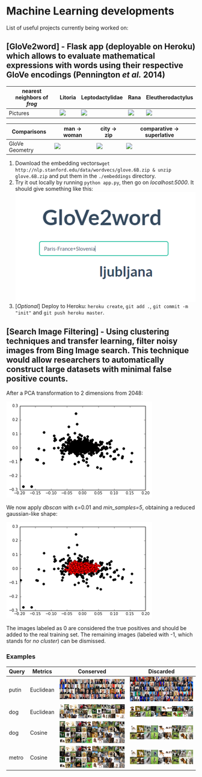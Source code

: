 # Machine Learning developments


List of useful projects currently being worked on:

## [GloVe2word] - Flask app (deployable on Heroku) which allows to evaluate mathematical expressions with words using their respective GloVe encodings (Pennington *et al.* 2014)

| nearest neighbors of <br/> <em>frog</em> | Litoria             |  Leptodactylidae | Rana | Eleutherodactylus |
| --- | ------------------------------- | ------------------- | ---------------- | ------------------- |
| Pictures | <img src="http://nlp.stanford.edu/projects/glove/images/litoria.jpg"></img> | <img src="http://nlp.stanford.edu/projects/glove/images/leptodactylidae.jpg"></img> | <img src="http://nlp.stanford.edu/projects/glove/images/rana.jpg"></img> | <img src="http://nlp.stanford.edu/projects/glove/images/eleutherodactylus.jpg"></img> |

| Comparisons | man -> woman             |  city -> zip | comparative -> superlative |
| --- | ------------------------|-------------------------|-------------------------|
| GloVe Geometry | <img src="http://nlp.stanford.edu/projects/glove/images/man_woman_small.jpg"></img>  | <img src="http://nlp.stanford.edu/projects/glove/images/city_zip_small.jpg"></img> | <img src="http://nlp.stanford.edu/projects/glove/images/comparative_superlative_small.jpg"></img> |

1. Download the embedding vectors```wget http://nlp.stanford.edu/data/wordvecs/glove.6B.zip & unzip glove.6B.zip``` and put them in the ```./embeddings``` directory.
2. Try it out locally by running ```python app.py```, then go on *localhost:5000*.
It should give something like this:
<img src="https://raw.githubusercontent.com/ArtificialBreeze/MachineLearning/master/media/GloVe2word.PNG"></img>
3. [*Optional*] Deploy to Heroku: ```heroku create```, ```git add .```, ```git commit -m "init"``` and ```git push heroku master```.

## [Search Image Filtering] - Using clustering techniques and transfer learning, filter noisy images from Bing Image search. This technique would allow researchers to automatically construct large datasets with minimal false positive counts.

After a PCA transformation to 2 dimensions from 2048:

<img src="https://raw.githubusercontent.com/ArtificialBreeze/MachineLearning/master/media/ImageFiltering_1.png"></img>


We now apply *dbscan* with &#949;=0.01 and *min_samples=5*, obtaining a reduced gaussian-like shape:

<img src="https://raw.githubusercontent.com/ArtificialBreeze/MachineLearning/master/media/ImageFiltering_2.png"></img>

The images labeled as 0 are considered the true positives and should be added to the real training set. The remaining images (labeled with -1, which stands for *no cluster*) can be dismissed.

### Examples

| Query | Metrics | Conserved | Discarded |
|-------|---------|-----------|-----------|
| putin |Euclidean|  <img src="https://raw.githubusercontent.com/ArtificialBreeze/MachineLearning/master/media/ImageFiltering_putin_good_euclidean.jpg"></img>         |    <img src="https://raw.githubusercontent.com/ArtificialBreeze/MachineLearning/master/media/ImageFiltering_putin_bad_euclidean.jpg"></img>       |
| dog   |Euclidean|  <img src="https://raw.githubusercontent.com/ArtificialBreeze/MachineLearning/master/media/ImageFiltering_dog_good_euclidean.jpg"></img>         |    <img src="https://raw.githubusercontent.com/ArtificialBreeze/MachineLearning/master/media/ImageFiltering_dog_bad_euclidean.jpg"></img>       |
| dog   |Cosine|  <img src="https://raw.githubusercontent.com/ArtificialBreeze/MachineLearning/master/media/ImageFiltering_dog_good_cosine.jpg"></img>         |    <img src="https://raw.githubusercontent.com/ArtificialBreeze/MachineLearning/master/media/ImageFiltering_dog_bad_cosine.jpg"></img>       |
| metro |Cosine|  <img src="https://raw.githubusercontent.com/ArtificialBreeze/MachineLearning/master/media/ImageFiltering_dog_good_cosine.jpg"></img>         |    <img src="https://raw.githubusercontent.com/ArtificialBreeze/MachineLearning/master/media/ImageFiltering_dog_bad_cosine.jpg"></img>       |